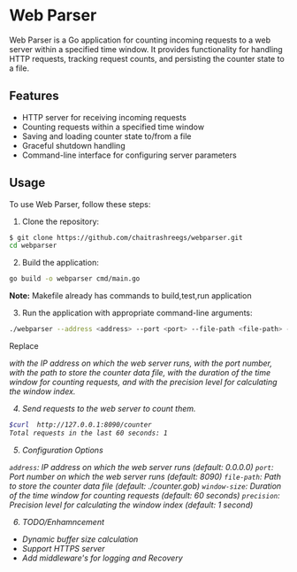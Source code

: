 # Web Parser

Web Parser is a Go application for counting incoming requests to a web server
within a specified time window. It provides functionality for handling HTTP
requests, tracking request counts, and persisting the counter state to a file.

## Features

- HTTP server for receiving incoming requests
- Counting requests within a specified time window
- Saving and loading counter state to/from a file
- Graceful shutdown handling
- Command-line interface for configuring server parameters

## Usage

To use Web Parser, follow these steps:

1. Clone the repository:

```bash
$ git clone https://github.com/chaitrashreegs/webparser.git
cd webparser
```

2. Build the application:

```bash
go build -o webparser cmd/main.go
```

**Note:** Makefile already has commands to build,test,run application

3. Run the application with appropriate command-line arguments:

```bash
./webparser --address <address> --port <port> --file-path <file-path> --window-size <window-size> --precision <precision>
```

Replace <address> with the IP address on which the web server runs, <port> with
the port number, <file-path> with the path to store the counter data file,
<window-size> with the duration of the time window for counting requests, and
<precision> with the precision level for calculating the window index.

4. Send requests to the web server to count them.

```bash
$curl  http://127.0.0.1:8090/counter
Total requests in the last 60 seconds: 1
```

5. Configuration Options

`address`: IP address on which the web server runs (default: 0.0.0.0)
`port`: Port number on which the web server runs (default: 8090)
`file-path`: Path to store the counter data file (default: ./counter.gob)
`window-size`: Duration of the time window for counting requests (default: 60 seconds)
`precision`: Precision level for calculating the window index (default: 1 second)

6. TODO/Enhamncement

- Dynamic buffer size calculation
- Support HTTPS server
- Add middleware's for logging and Recovery
